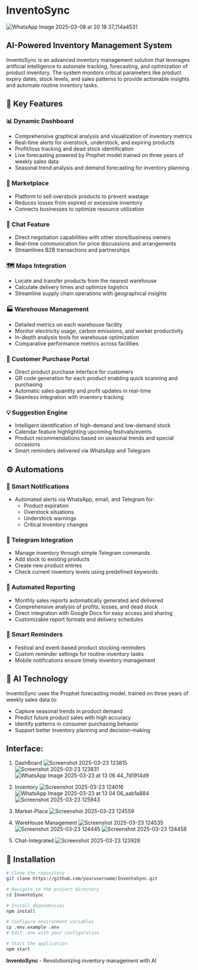# InventoSync

![WhatsApp Image 2025-03-08 at 20 18 37_114a4531](https://github.com/user-attachments/assets/e1653a57-e385-4e66-91ce-e105b65487db)


## AI-Powered Inventory Management System

InventoSync is an advanced inventory management solution that leverages artificial intelligence to automate tracking, forecasting, and optimization of product inventory. The system monitors critical parameters like product expiry dates, stock levels, and sales patterns to provide actionable insights and automate routine inventory tasks.

## 🚀 Key Features

### 📊 Dynamic Dashboard
- Comprehensive graphical analysis and visualization of inventory metrics
- Real-time alerts for overstock, understock, and expiring products
- Profit/loss tracking and dead stock identification
- Live forecasting powered by Prophet model trained on three years of weekly sales data
- Seasonal trend analysis and demand forecasting for inventory planning

### 🏪 Marketplace
- Platform to sell overstock products to prevent wastage
- Reduces losses from expired or excessive inventory
- Connects businesses to optimize resource utilization

### 💬 Chat Feature
- Direct negotiation capabilities with other store/business owners
- Real-time communication for price discussions and arrangements
- Streamlines B2B transactions and partnerships

### 🗺️ Maps Integration
- Locate and transfer products from the nearest warehouse
- Calculate delivery times and optimize logistics
- Streamline supply chain operations with geographical insights

### 🏭 Warehouse Management
- Detailed metrics on each warehouse facility
- Monitor electricity usage, carbon emissions, and worker productivity
- In-depth analysis tools for warehouse optimization
- Comparative performance metrics across facilities

### 🛒 Customer Purchase Portal
- Direct product purchase interface for customers
- QR code generation for each product enabling quick scanning and purchasing
- Automatic sales quantity and profit updates in real-time
- Seamless integration with inventory tracking

### 💡 Suggestion Engine
- Intelligent identification of high-demand and low-demand stock
- Calendar feature highlighting upcoming festivals/events
- Product recommendations based on seasonal trends and special occasions
- Smart reminders delivered via WhatsApp and Telegram

## ⚙️ Automations

### 📲 Smart Notifications
- Automated alerts via WhatsApp, email, and Telegram for:
  - Product expiration
  - Overstock situations
  - Understock warnings
  - Critical inventory changes

### 🤖 Telegram Integration
- Manage inventory through simple Telegram commands
- Add stock to existing products
- Create new product entries
- Check current inventory levels using predefined keywords

### 📄 Automated Reporting
- Monthly sales reports automatically generated and delivered
- Comprehensive analysis of profits, losses, and dead stock
- Direct integration with Google Docs for easy access and sharing
- Customizable report formats and delivery schedules

### 🔔 Smart Reminders
- Festival and event-based product stocking reminders
- Custom reminder settings for routine inventory tasks
- Mobile notifications ensure timely inventory management

## 🧠 AI Technology

InventoSync uses the Prophet forecasting model, trained on three years of weekly sales data to:
- Capture seasonal trends in product demand
- Predict future product sales with high accuracy
- Identify patterns in consumer purchasing behavior
- Support better inventory planning and decision-making

## Interface:
1. DashBoard
![Screenshot 2025-03-23 123815](https://github.com/user-attachments/assets/43c80702-147e-4347-a2c5-8493130fbefe)
![Screenshot 2025-03-23 123831](https://github.com/user-attachments/assets/aee8bea6-9563-463d-8ce3-1de95311044f)
![WhatsApp Image 2025-03-23 at 13 06 44_7d1914d9](https://github.com/user-attachments/assets/17342ae4-b69d-48eb-bc2c-ea27baf9c699)

2. Inventory 
![Screenshot 2025-03-23 124016](https://github.com/user-attachments/assets/6a385c2d-33f8-41a9-becf-0d81bae225aa)
![WhatsApp Image 2025-03-23 at 13 04 06_aab1a884](https://github.com/user-attachments/assets/20cd4635-ec3b-4882-abd2-b77169d6cb9f)
![Screenshot 2025-03-23 125943](https://github.com/user-attachments/assets/71e44e01-51ad-45b0-a39a-d889a11201cf)

4. Market-Place
![Screenshot 2025-03-23 124559](https://github.com/user-attachments/assets/1b109145-6378-45d3-81e7-888e300a26fa)

5. WareHouse Management
![Screenshot 2025-03-23 124535](https://github.com/user-attachments/assets/940f6e06-ceba-496e-bac6-68bcc1300083)
![Screenshot 2025-03-23 124445](https://github.com/user-attachments/assets/e18b1987-33e3-4e80-93a6-eed14b7e6420)
![Screenshot 2025-03-23 124458](https://github.com/user-attachments/assets/ee8c1b9e-cd55-434a-95fc-02896790f4c5)

6. Chat-Integrated
![Screenshot 2025-03-23 123928](https://github.com/user-attachments/assets/1b532c3a-3a84-463b-9ad5-ea035406c88b)

## 🔧 Installation

```bash
# Clone the repository
git clone https://github.com/yourusername/InventoSync.git

# Navigate to the project directory
cd InventoSync

# Install dependencies
npm install

# Configure environment variables
cp .env.example .env
# Edit .env with your configuration

# Start the application
npm start
```

**InventoSync** - Revolutionizing inventory management with AI
